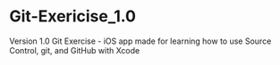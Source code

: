 # Git-Exericise_1.0
Version 1.0 Git Exercise - iOS app made for learning how to use Source Control, git, and GitHub with Xcode
